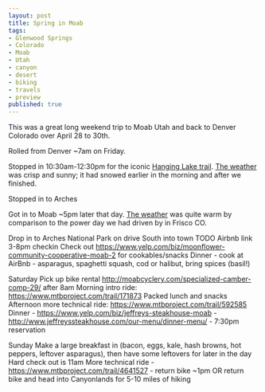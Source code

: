 ```yaml
---
layout: post
title: Spring in Moab
tags:
- Glenwood Springs
- Colorado
- Moab
- Utah
- canyon
- desert
- biking
- travels
- preview
published: true
---
```

This was a great long weekend trip to Moab Utah and back to Denver Colorado over April 28 to 30th.

Rolled from Denver ~7am on Friday.

Stopped in 10:30am-12:30pm for the iconic [Hanging Lake trail](https://www.alltrails.com/trail/us/colorado/hanging-lake).
[The weather](http://www.accuweather.com/en/us/glenwood-springs-co/81601/month/332169) was crisp and sunny;
it had snowed earlier in the morning and after we finished.

Stopped in to Arches

Got in to Moab ~5pm later that day.
[The weather](http://www.accuweather.com/en/us/moab-ut/84532/month/336126) was quite warm by comparison to the power
day we had driven by in Frisco CO.

Drop in to Arches National Park on drive South into town
TODO Airbnb link 3-8pm checkin
Check out https://www.yelp.com/biz/moonflower-community-cooperative-moab-2 for cookables/snacks
Dinner - cook at AirBnb - asparagus, spaghetti squash, cod or halibut, bring spices (basil!)

Saturday
Pick up bike rental http://moabcyclery.com/specialized-camber-comp-29/ after 8am
Morning intro ride: https://www.mtbproject.com/trail/171873 
Packed lunch and snacks
Afternoon more technical ride: https://www.mtbproject.com/trail/592585 
Dinner - https://www.yelp.com/biz/jeffreys-steakhouse-moab - http://www.jeffreyssteakhouse.com/our-menu/dinner-menu/ - 7:30pm reservation

Sunday
Make a large breakfast in (bacon, eggs, kale, hash browns, hot peppers, leftover asparagus), then have some leftovers for later in the day
Hard check out is 11am
More technical ride - https://www.mtbproject.com/trail/4641527 - return bike ~1pm OR return bike and head into Canyonlands for 5-10 miles of hiking
